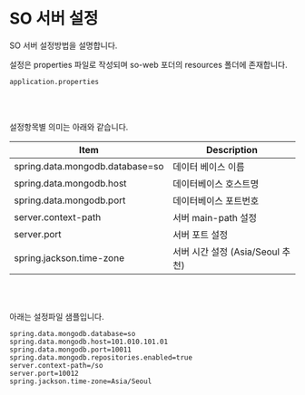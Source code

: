 # SO 서버 설정

SO 서버 설정방법을 설명합니다.

설정은 properties 파일로 작성되며 so-web 포더의 resources 폴더에 존재합니다. 

```
application.properties
```
<br>
<br>

설정항목별 의미는 아래와 같습니다.


Item              | Description
----------------- | --------------------------
spring.data.mongodb.database=so     | 데이터 베이스 이름
spring.data.mongodb.host    | 데이터베이스 호스트명
spring.data.mongodb.port    | 데이터베이스 포트번호
server.context-path  | 서버 main-path 설정 
server.port  | 서버 포트 설정 
spring.jackson.time-zone| 서버 시간 설정 (Asia/Seoul 추천)



<br>
<br>

아래는 설정파일 샘플입니다.

```
spring.data.mongodb.database=so
spring.data.mongodb.host=101.010.101.01
spring.data.mongodb.port=10011
spring.data.mongodb.repositories.enabled=true
server.context-path=/so
server.port=10012
spring.jackson.time-zone=Asia/Seoul


```

<br>
<br>
